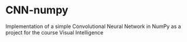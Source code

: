 # CNN-numpy
Implementation of a simple Convolutional Neural Network in NumPy as a project for the course Visual Intelligence
